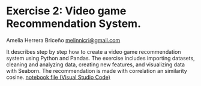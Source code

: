 # Exercise 2: Video game Recommendation System.
Amelia Herrera Briceño
melinnicri@gmail.com

It describes step by step how to create a video game recommendation system using Python and Pandas. The exercise includes importing datasets, cleaning and analyzing data, creating new features, and visualizing data with Seaborn. The recommendation is made with correlation an similarity cosine.
[notebook file (Visual Studio Code)](https://github.com/melinnicri/Videogame_Recomendation_Sys/blob/main/Otravez.ipynb)
